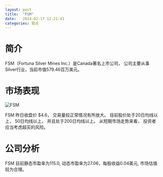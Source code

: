 ```yaml
---
layout: post
title:  "FSM"
date:   2014-02-17 12:21:41
categories: 观点
---
```


# 简介
FSM（Fortuna Silver Mines Inc.）是Canada著名上市公司，
公司主要从事Silver行业，当前市值579.46百万美元。

# 市场表现

![FSM](http://finviz.com/chart.ashx?t=FSM&ty=c&ta=1&p=d&s=l)

FSM 昨日收盘价 $4.6，
交易量较正常情况有所放大。
目前股价处于20日均线以上，
50日均线以上，
并且处于200日均线以上。
从短期市场走势来看，
投资者应当考虑超买的风险。

# 公司分析
FSM 目前静态市盈率为115.0, 动态市盈率为27.06，每股收益0.04美元,
市场估值较为合理。
